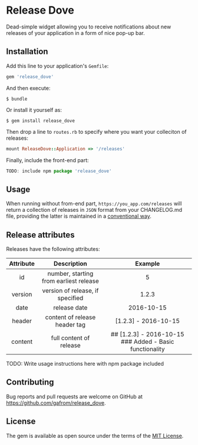 # Release Dove

Dead-simple widget allowing you to receive notifications about new releases of your application in a form of nice pop-up bar.

## Installation

Add this line to your application's `Gemfile`:
```ruby
gem 'release_dove'
```

And then execute:

    $ bundle

Or install it yourself as:

    $ gem install release_dove

Then drop a line to `routes.rb` to specify where you want your colleciton of releases:
```ruby
mount ReleaseDove::Application => '/releases'
```

Finally, include the front-end part:
```javascript
TODO: include npm package 'release_dove'
```

## Usage

When running without from-end part, `https://you_app.com/releases` will return a collection of releases in `JSON` format from your CHANGELOG.md file, providing the latter is maintained in a [conventional way](http://keepachangelog.com/en/0.3.0/).

## Release attributes

Releases have the following attributes:

| Attribute   |               Description               |                         Example                           |
|:---------:  |:--------------------------------------: |:-------------------------------------------------------:  |
| id          | number, starting from earliest release  | 5                                                         |
| version     | version of release, if specified        | 1.2.3                                                     |
| date        | release date                            | 2016-10-15                                                |
| header      | content of release header tag           | [1.2.3] - 2016-10-15                                      |
| content     | full content of release                 | ## [1.2.3] - 2016-10-15 ### Added - Basic functionality   |

TODO: Write usage instructions here with npm package included

## Contributing

Bug reports and pull requests are welcome on GitHub at https://github.com/gafrom/release_dove.

## License

The gem is available as open source under the terms of the [MIT License](http://opensource.org/licenses/MIT).

